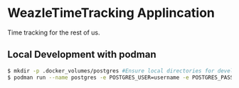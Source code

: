 # WeazleTimeTracking Applincation

Time tracking for the rest of us.

## Local Development with podman

```bash
$ mkdir -p .docker_volumes/postgres #Ensure local directories for development exits
$ podman run --name postgres -e POSTGRES_USER=username -e POSTGRES_PASSWORD=password -p 5432:5432 -v ./.docker_volumes/postgres:/var/lib/postgresql/data -d postgres
```